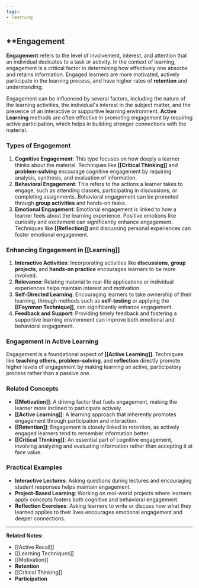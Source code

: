 ```yaml
---
tags:
- learning
---
```


## **Engagement

**Engagement** refers to the level of involvement, interest, and attention that an individual dedicates to a task or activity. In the context of learning, engagement is a critical factor in determining how effectively one absorbs and retains information. Engaged learners are more motivated, actively participate in the learning process, and have higher rates of **retention** and understanding.

Engagement can be influenced by several factors, including the nature of the learning activities, the individual's interest in the subject matter, and the presence of an interactive or supportive learning environment. **Active Learning** methods are often effective in promoting engagement by requiring active participation, which helps in building stronger connections with the material.

### Types of Engagement

1. **Cognitive Engagement**: This type focuses on how deeply a learner thinks about the material. Techniques like **[[Critical Thinking]]** and **problem-solving** encourage cognitive engagement by requiring analysis, synthesis, and evaluation of information.
2. **Behavioral Engagement**: This refers to the actions a learner takes to engage, such as attending classes, participating in discussions, or completing assignments. Behavioral engagement can be promoted through **group activities** and hands-on tasks.
3. **Emotional Engagement**: Emotional engagement is linked to how a learner feels about the learning experience. Positive emotions like curiosity and excitement can significantly enhance engagement. Techniques like **[[Reflection]]** and discussing personal experiences can foster emotional engagement.

### Enhancing Engagement in [[Learning]]

1. **Interactive Activities**: Incorporating activities like **discussions**, **group projects**, and **hands-on practice** encourages learners to be more involved.
2. **Relevance**: Relating material to real-life applications or individual experiences helps maintain interest and motivation.
3. **Self-Directed Learning**: Encouraging learners to take ownership of their learning, through methods such as **self-testing** or applying the **[[Feynman Technique]]**, can significantly enhance engagement.
4. **Feedback and Support**: Providing timely feedback and fostering a supportive learning environment can improve both emotional and behavioral engagement.

### Engagement in Active Learning

Engagement is a foundational aspect of **[[Active Learning]]**. Techniques like **teaching others**, **problem-solving**, and **reflection** directly promote higher levels of engagement by making learning an active, participatory process rather than a passive one.

### Related Concepts

- **[[Motivation]]**: A driving factor that fuels engagement, making the learner more inclined to participate actively.
- **[[Active Learning]]**: A learning approach that inherently promotes engagement through participation and interaction.
- **[[Retention]]**: Engagement is closely linked to retention, as actively engaged learners tend to remember information better.
- **[[Critical Thinking]]**: An essential part of cognitive engagement, involving analyzing and evaluating information rather than accepting it at face value.

### Practical Examples

- **Interactive Lectures**: Asking questions during lectures and encouraging student responses helps maintain engagement.
- **Project-Based Learning**: Working on real-world projects where learners apply concepts fosters both cognitive and behavioral engagement.
- **Reflection Exercises**: Asking learners to write or discuss how what they learned applies to their lives encourages emotional engagement and deeper connections.

---

**Related Notes**:

- [[Active Recall]]
- [[Learning Techniques]]
- [[Motivation]]
- **Retention**
- [[Critical Thinking]]
- **Participation**